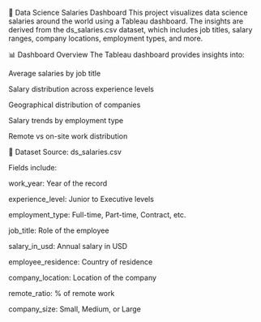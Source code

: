 💼 Data Science Salaries Dashboard
This project visualizes data science salaries around the world using a Tableau dashboard. The insights are derived from the ds_salaries.csv dataset, which includes job titles, salary ranges, company locations, employment types, and more.

📊 Dashboard Overview
The Tableau dashboard provides insights into:

Average salaries by job title

Salary distribution across experience levels

Geographical distribution of companies

Salary trends by employment type

Remote vs on-site work distribution

📁 Dataset
Source: ds_salaries.csv

Fields include:

work_year: Year of the record

experience_level: Junior to Executive levels

employment_type: Full-time, Part-time, Contract, etc.

job_title: Role of the employee

salary_in_usd: Annual salary in USD

employee_residence: Country of residence

company_location: Location of the company

remote_ratio: % of remote work

company_size: Small, Medium, or Large

